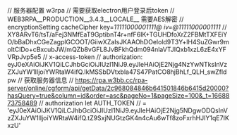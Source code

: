 // 服务器配置 w3rpa
// 需要获取electron用户登录后token
// WEB3RPA__PRODUCTION__3.4.3__LOCALE__  需要AES解密
// encryptionSetting  cacheCipher key=_11111000001111@ iv=@11111000001111_
// XY8ARvT6/tsT/aFej3NMfEaT9GptibnT4r+nfF6IK+TGUHDfoXrZ2FBMtTXFEiYO/bBaDhxCGeZagplGCOOT/GiiwXZaIsJKAAOhDOelold9T3Y+lH4SuZGwr9moltClDo+cBxcubJW/mQZb8vGFL8JvBFkhQdm094nlaVTJIQxb1xzL6zE4xYFVRpJvp5e5
// x-access-token
// authorization: eyJ0eXAiOiJKV1QiLCJhbGciOiJIUzI1NiJ9.eyJleHAiOjE2Njg4NzYwNTksInVzZXJuYW1lIjoiYWRtaW4ifQ.lkMSSbDVtxbla47S47PatCO8hjBhLf_QLH_swZfldpw
// 获取服务器信息
// https://rpa.w3bb.cc/rpa-server/online/cgform/api/getData/2c968084846b641501846b6415d20000?hasQuery=true&column=id&order=asc&pageNo=1&pageSize=100&_t=1668873758489
 // authorization 
let AUTH_TOKEN 
// = 'eyJ0eXAiOiJKV1QiLCJhbGciOiJIUzI1NiJ9.eyJleHAiOjE2Njg5NDgwODQsInVzZXJuYW1lIjoiYWRtaW4ifQ.tZ9SxjNUGtzGK4n4cAu6wTf8zoFxrhHJIY1qE7IKxzU'